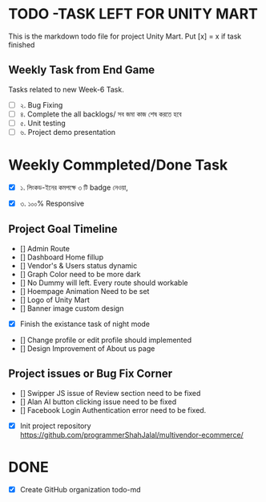 # TODO -TASK LEFT FOR UNITY MART

This is the markdown todo file for project Unity Mart.
Put [x] = x if task finished

## Weekly Task from End Game

Tasks related to new Week-6 Task.

- [ ] ২. Bug Fixing
- [ ] ৪. Complete the all backlogs/ সব জমা কাজ শেষ করতে হবে 
- [ ] ৫. Unit testing 
- [ ] ৬. Project demo presentation 

# Weekly Commpleted/Done Task
- [x] ১. লিংকড-ইনের কমপক্ষে ৩ টি badge নেওয়া,
- [x] ৩. ১০০% Responsive 


## Project Goal Timeline
- [] Admin Route
- [] Dashboard Home fillup
- [] Vendor's & Users status dynamic
- [] Graph Color need to be more dark
- [] No Dummy will left. Every route should workable
- [] Hoempage Animation Need to be set
- [] Logo of Unity Mart
- [] Banner image custom design
- [x] Finish the existance task of night mode
- [] Change profile or edit profile should implemented
- [] Design Improvement of About us page

## Project issues or Bug Fix Corner
- [] Swipper JS issue of Review section need to be fixed
- [] Alan AI button clicking issue need to be fixed
- [] Facebook Login Authentication error need to be fixed.

- [x] Init project repository
      https://github.com/programmerShahJalal/multivendor-ecommerce/

# DONE

- [x] Create GitHub organization todo-md